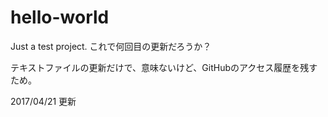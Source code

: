 # hello-world
Just a test project.
これで何回目の更新だろうか？

テキストファイルの更新だけで、意味ないけど、GitHubのアクセス履歴を残すため。

2017/04/21 更新
